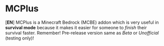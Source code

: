 # MCPlus
[**EN**] MCPlus is a Minecraft Bedrock (MCBE) addon which is very useful in **survival mode** because it makes it easier for someone to *finish* their survival faster. Remember! Pre-release version same as *Beta* or *Unofficial* (testing only)!
